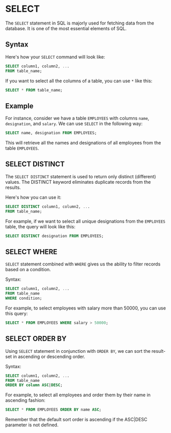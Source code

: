 # SELECT

The `SELECT` statement in SQL is majorly used for fetching data from the database. It is one of the most essential elements of SQL.

## Syntax

Here's how your `SELECT` command will look like:

```sql
SELECT column1, column2, ...
FROM table_name;
```
If you want to select all the columns of a table, you can use `*` like this: 
```sql
SELECT * FROM table_name;
```
## Example 

For instance, consider we have a table `EMPLOYEES` with columns `name`, `designation`, and `salary`. We can use `SELECT` in the following way:

```sql
SELECT name, designation FROM EMPLOYEES;
```
This will retrieve all the names and designations of all employees from the table `EMPLOYEES`.

## SELECT DISTINCT

The `SELECT DISTINCT` statement is used to return only distinct (different) values. The DISTINCT keyword eliminates duplicate records from the results.

Here's how you can use it:

```sql
SELECT DISTINCT column1, column2, ...
FROM table_name;
```

For example, if we want to select all unique designations from the `EMPLOYEES` table, the query will look like this:

```sql
SELECT DISTINCT designation FROM EMPLOYEES;
```

## SELECT WHERE 

`SELECT` statement combined with `WHERE` gives us the ability to filter records based on a condition. 

Syntax: 

```sql
SELECT column1, column2, ...
FROM table_name
WHERE condition;
```
For example, to select employees with salary more than 50000, you can use this query:

```sql
SELECT * FROM EMPLOYEES WHERE salary > 50000;
```

## SELECT ORDER BY 

Using `SELECT` statement in conjunction with `ORDER BY`, we can sort the result-set in ascending or descending order.

Syntax: 

```sql
SELECT column1, column2, ...
FROM table_name
ORDER BY column ASC|DESC;
```
For example, to select all employees and order them by their name in ascending fashion:

```sql
SELECT * FROM EMPLOYEES ORDER BY name ASC;
```

Remember that the default sort order is ascending if the ASC|DESC parameter is not defined.
